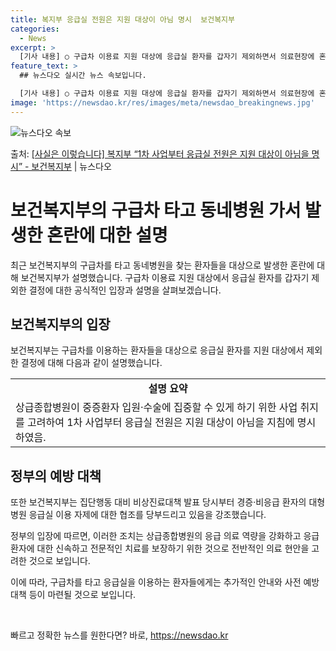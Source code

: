 ```yaml
---
title: 복지부 응급실 전원은 지원 대상이 아님 명시  보건복지부
categories:
  - News
excerpt: >
  [기사 내용] ○ 구급차 이용료 지원 대상에 응급실 환자를 갑자기 제외하면서 의료현장에 혼란이 발생 [복지부…
feature_text: >
  ## 뉴스다오 실시간 뉴스 속보입니다.

  [기사 내용] ○ 구급차 이용료 지원 대상에 응급실 환자를 갑자기 제외하면서 의료현장에 혼란이 발생 [복지부…
image: 'https://newsdao.kr/res/images/meta/newsdao_breakingnews.jpg'
---
```


![뉴스다오 속보](https://newsdao.kr/res/images/meta/newsdao_breakingnews.jpg)

<p>출처: <a href="https://newsdao.kr/3911" rel="dofollow">[사실은 이렇습니다] 복지부 “1차 사업부터 응급실 전원은 지원 대상이 아님을 명시” - 보건복지부</a> | 뉴스다오</p>

<h1 data-ke-size="size26">보건복지부의 구급차 타고 동네병원 가서 발생한 혼란에 대한 설명</h1>
<p data-ke-size="size16">최근 보건복지부의 구급차를 타고 동네병원을 찾는 환자들을 대상으로 발생한 혼란에 대해 보건복지부가 설명했습니다. 구급차 이용료 지원 대상에서 응급실 환자를 갑자기 제외한 결정에 대한 공식적인 입장과 설명을 살펴보겠습니다.</p>

<h2 data-ke-size="size24">보건복지부의 입장</h2>
<p data-ke-size="size16">보건복지부는 구급차를 이용하는 환자들을 대상으로 응급실 환자를 지원 대상에서 제외한 결정에 대해 다음과 같이 설명했습니다.</p>
<table>
	<tr>
		<td style="text-align: center; height: 17px;"><b>설명 요약</b></td>
	</tr>
	<tr>
		<td>상급종합병원이 중증환자 입원·수술에 집중할 수 있게 하기 위한 사업 취지를 고려하여 1차 사업부터 응급실 전원은 지원 대상이 아님을 지침에 명시하였음.</td>
	</tr>
</table>

<h2 data-ke-size="size24">정부의 예방 대책</h2>
<p data-ke-size="size16">또한 보건복지부는 집단행동 대비 비상진료대책 발표 당시부터 경증·비응급 환자의 대형병원 응급실 이용 자제에 대한 협조를 당부드리고 있음을 강조했습니다.</p>

<p data-ke-size="size16">정부의 입장에 따르면, 이러한 조치는 상급종합병원의 응급 의료 역량을 강화하고 응급환자에 대한 신속하고 전문적인 치료를 보장하기 위한 것으로 전반적인 의료 현안을 고려한 것으로 보입니다.</p>
<p data-ke-size="size16">이에 따라, 구급차를 타고 응급실을 이용하는 환자들에게는 추가적인 안내와 사전 예방대책 등이 마련될 것으로 보입니다.</p>
<p data-ke-size="size16">&nbsp;</p> 

빠르고 정확한 뉴스를 원한다면? 바로, <a href="https://newsdao.kr" rel="dofollow">https://newsdao.kr</a>



